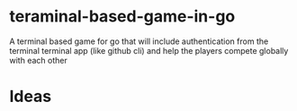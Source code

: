 # teraminal-based-game-in-go
A terminal based game for go that will include authentication from the terminal terminal app (like github cli) and help the players compete globally with each other

# Ideas

